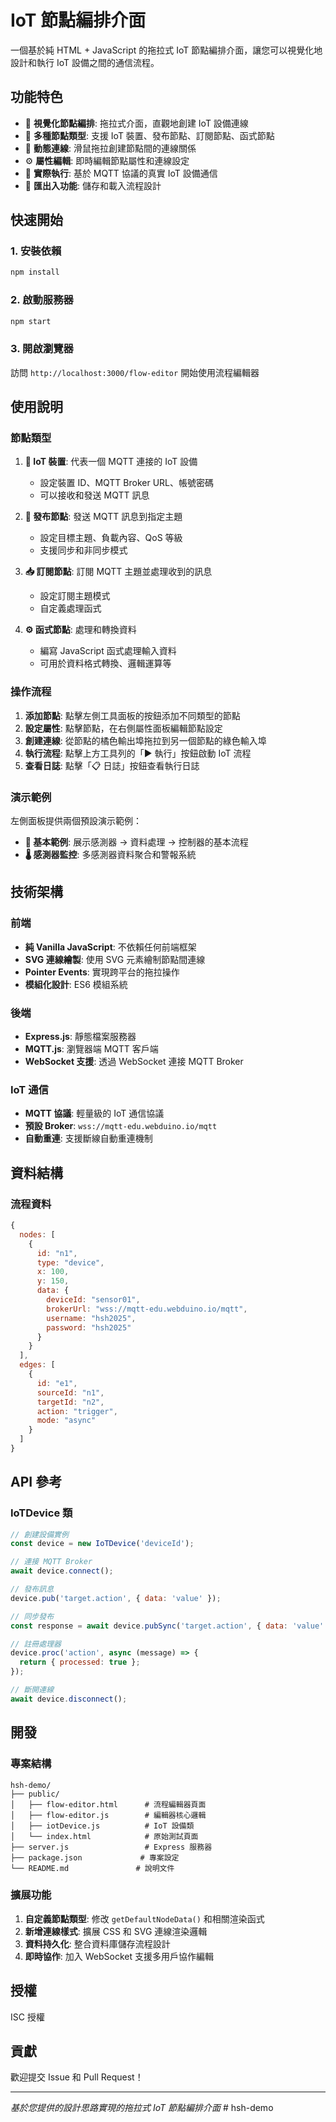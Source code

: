 # IoT 節點編排介面

一個基於純 HTML + JavaScript 的拖拉式 IoT 節點編排介面，讓您可以視覺化地設計和執行 IoT 設備之間的通信流程。

## 功能特色

- 🎯 **視覺化節點編排**: 拖拉式介面，直觀地創建 IoT 設備連線
- 📱 **多種節點類型**: 支援 IoT 裝置、發布節點、訂閱節點、函式節點
- 🔗 **動態連線**: 滑鼠拖拉創建節點間的連線關係
- ⚙️ **屬性編輯**: 即時編輯節點屬性和連線設定
- 🚀 **實際執行**: 基於 MQTT 協議的真實 IoT 設備通信
- 💾 **匯出入功能**: 儲存和載入流程設計

## 快速開始

### 1. 安裝依賴
```bash
npm install
```

### 2. 啟動服務器
```bash
npm start
```

### 3. 開啟瀏覽器
訪問 `http://localhost:3000/flow-editor` 開始使用流程編輯器

## 使用說明

### 節點類型

1. **📱 IoT 裝置**: 代表一個 MQTT 連接的 IoT 設備
   - 設定裝置 ID、MQTT Broker URL、帳號密碼
   - 可以接收和發送 MQTT 訊息

2. **📡 發布節點**: 發送 MQTT 訊息到指定主題
   - 設定目標主題、負載內容、QoS 等級
   - 支援同步和非同步模式

3. **📥 訂閱節點**: 訂閱 MQTT 主題並處理收到的訊息
   - 設定訂閱主題模式
   - 自定義處理函式

4. **⚙️ 函式節點**: 處理和轉換資料
   - 編寫 JavaScript 函式處理輸入資料
   - 可用於資料格式轉換、邏輯運算等

### 操作流程

1. **添加節點**: 點擊左側工具面板的按鈕添加不同類型的節點
2. **設定屬性**: 點擊節點，在右側屬性面板編輯節點設定
3. **創建連線**: 從節點的橘色輸出埠拖拉到另一個節點的綠色輸入埠
4. **執行流程**: 點擊上方工具列的「▶️ 執行」按鈕啟動 IoT 流程
5. **查看日誌**: 點擊「📋 日誌」按鈕查看執行日誌

### 演示範例

左側面板提供兩個預設演示範例：
- **🚀 基本範例**: 展示感測器 → 資料處理 → 控制器的基本流程
- **🌡️ 感測器監控**: 多感測器資料聚合和警報系統

## 技術架構

### 前端
- **純 Vanilla JavaScript**: 不依賴任何前端框架
- **SVG 連線繪製**: 使用 SVG 元素繪制節點間連線
- **Pointer Events**: 實現跨平台的拖拉操作
- **模組化設計**: ES6 模組系統

### 後端
- **Express.js**: 靜態檔案服務器
- **MQTT.js**: 瀏覽器端 MQTT 客戶端
- **WebSocket 支援**: 透過 WebSocket 連接 MQTT Broker

### IoT 通信
- **MQTT 協議**: 輕量級的 IoT 通信協議
- **預設 Broker**: `wss://mqtt-edu.webduino.io/mqtt`
- **自動重連**: 支援斷線自動重連機制

## 資料結構

### 流程資料
```javascript
{
  nodes: [
    {
      id: "n1",
      type: "device",
      x: 100,
      y: 150,
      data: {
        deviceId: "sensor01",
        brokerUrl: "wss://mqtt-edu.webduino.io/mqtt",
        username: "hsh2025",
        password: "hsh2025"
      }
    }
  ],
  edges: [
    {
      id: "e1", 
      sourceId: "n1",
      targetId: "n2",
      action: "trigger",
      mode: "async"
    }
  ]
}
```

## API 參考

### IoTDevice 類
```javascript
// 創建設備實例
const device = new IoTDevice('deviceId');

// 連接 MQTT Broker  
await device.connect();

// 發布訊息
device.pub('target.action', { data: 'value' });

// 同步發布
const response = await device.pubSync('target.action', { data: 'value' });

// 註冊處理器
device.proc('action', async (message) => {
  return { processed: true };
});

// 斷開連線
await device.disconnect();
```

## 開發

### 專案結構
```
hsh-demo/
├── public/
│   ├── flow-editor.html      # 流程編輯器頁面
│   ├── flow-editor.js        # 編輯器核心邏輯  
│   ├── iotDevice.js          # IoT 設備類
│   └── index.html            # 原始測試頁面
├── server.js                 # Express 服務器
├── package.json             # 專案設定
└── README.md               # 說明文件
```

### 擴展功能

1. **自定義節點類型**: 修改 `getDefaultNodeData()` 和相關渲染函式
2. **新增連線樣式**: 擴展 CSS 和 SVG 連線渲染邏輯  
3. **資料持久化**: 整合資料庫儲存流程設計
4. **即時協作**: 加入 WebSocket 支援多用戶協作編輯

## 授權

ISC 授權

## 貢獻

歡迎提交 Issue 和 Pull Request！

---

*基於您提供的設計思路實現的拖拉式 IoT 節點編排介面* # hsh-demo
